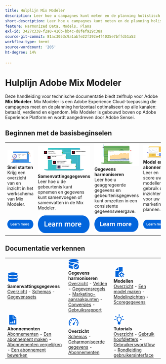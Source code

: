 ```yaml
---
title: Hulplijn Mix Modeler
description: Leer hoe u campagnes kunt meten en de planning holistisch kunt optimaliseren voor alle kanalen met Mix Modeler.
short-description: Leer hoe u campagnes kunt meten en de planning holistisch kunt optimaliseren voor alle kanalen met Mix Modeler.
feature: Harmonized Data, Models, Plans
exl-id: 3427c338-f2a0-416b-bb4c-d8fef929c38a
source-git-commit: 81ac3053c9a1abfe22f392e4f4035e7bffd51a53
workflow-type: tm+mt
source-wordcount: '205'
ht-degree: 14%

---
```


# Hulplijn Adobe Mix Modeler

Deze handleiding voor technische documentatie biedt zelfhulp voor Adobe **Mix Modeler**. Mix Modeler is een Adobe Experience Cloud-toepassing die campagnes meet en de planning horizontaal optimaliseert op alle kanalen: betaald, verdiend en eigendom. Mix Modeler is gebouwd boven op Adobe Experience Platform en wordt aangedreven door Adobe Sensei.

## Beginnen met de basisbeginselen

<table style="table-layout:fixed">
  <tr style="border: 0;">
    <td>
    <a href="/help/get-started/about.md"><img src="assets/whatis-mm.png"></a>
    <div><strong>Snel starten</strong><br/>Krijg een overzicht van en inzicht in het werkschema van Mix Modeler.</div>
    </td>
    <td>
    <a href="/help/ingest-data/overview.md"><img src="assets/data-ingestion-mm.png"></a>
    <div><strong>Samenvattingsgegevens</strong><br/>Leer hoe u de gebeurtenis kunt opnemen en gegevens kunt samenvoegen of samenvatten in de Mix Modeler.</div>
    </td>
    <td>
    <a href="/help/harmonize-data/overview.md"><img src="assets/plan-mm.png"/></a>
    <div><strong>Gegevens harmoniseren</strong><br/>Leer hoe u geaggregeerde gegevens en gebeurtenisgegevens kunt omzetten in een consistente gegevensweergave. 
    </div>
    </td>
    <td>
    <a href="/help/models/overview.md"><img src="assets/models-mm.png"></a>
    <div><strong>Model en abonnement</strong><br/>Leer en score uw modellen en gebruik de inzichten voor uw marketing plannen.</div>
    </td>
  </tr>
  <tr style="border: 0;">
    <td align="center"><a href="/help/get-started/about.md"><img src="assets/learn-more-button.svg"></a></td>
    <td align="center"><a href="/help/ingest-data/overview.md"><img src="assets/learn-more-button.svg"></a></td>
    <td align="center"><a href="/help/harmonize-data/overview.md"><img src="assets/learn-more-button.svg"></a></td>
    <td align="center"><a href="/help/models/overview.md"><img src="assets/learn-more-button.svg"></a></td>
    </tr>
</table>


## Documentatie verkennen

<table style="table-layout:auto">
  <tr style="border: 0;">
    <td>
      <img src="assets/Data.svg" width="35px"><br/>
      <strong>Samenvattingsgegevens</strong><br/><a href="/help/ingest-data/overview.md">Overzicht</a> - <a href="/help/ingest-data/schemas.md">Schemas</a> - <a href="/help/ingest-data/datasets.md">Gegevenssets</a> 
    </td>
    <td>
      <img src="assets/DataCheck.svg" width="35px"><br/>
      <strong>Gegevens harmoniseren</strong><br/><a href="/help/harmonize-data/overview.md">Overzicht</a> - <a href="/help/harmonize-data/fields.md">Velden</a>  - <a href="/help/harmonize-data/dataset-rules.md">Gegevensregels</a> - <a href="/help/harmonize-data/marketing-touchpoints.md">Marketing-aanraakpunten</a> - <a href="/help/harmonize-data/conversions.md">Conversies</a> - <a href="/help/harmonize-data/usage-report.md">Gebruiksrapport</a>  
    </td>
    <td>
      <img src="assets/FileGear.svg" width="35px"><br/>
      <strong>Modellen</strong><br/><a href="/help/models/overview.md">Overzicht</a> - <a href="/help/models/create.md">Een model maken</a> - <a href="/help/models/insights.md">Modelinzichten</a> - <a href="/help/models/scoring-data.md">Scoregegevens</a>
    </td>
  </tr>
  <tr style="border: 0;">
    <td>
      <img src="assets/FileChart.svg" width="35px"><br/>
      <strong>Abonnementen</strong><br/><a href="/help/plans/overview.md">Abonnementen</a> - <a href="/help/plans/create.md">Een abonnement maken</a> - <a href="/help/plans/compare.md">Abonnementen vergelijken</a> - <a href="/help/plans/edit.md">Een abonnement bewerken</a>
    </td>
    <td>
      <img src="assets/Dashboard.svg" width="35px"><br/>
      <strong>Overzicht</strong><br/><a href="/help/dashboard/overview.md">Schemas</a> - <a href="/help/dashboard/harmonized-data.md">Geharmoniseerde gegevens</a> - <a href="/help/dashboard/plans.md">Abonnementen</a>
    </td>
        <td>
      <img src="assets/Learn.svg" width="35px"><br/>
      <strong>Tutorials</strong><br/><a href="https://experienceleague.adobe.com/docs/mix-modeler-learn/tutorials/overview.html?lang=en">Overzicht</a> - <a href="https://experienceleague.adobe.com/docs/mix-modeler-learn/tutorials/intro/use-cases.html?lang=en">Gebruik hoofdletters</a> - <a href="https://experienceleague.adobe.com/docs/mix-modeler-learn/tutorials/intro/user-workflow.html?lang=en">Gebruikersworkflow</a>  - <a href="https://experienceleague.adobe.com/docs/mix-modeler-learn/tutorials/intro/user-interface-tour.html?lang=en">Rondleiding gebruikersinterface</a>
    </td>
  </tr>
</table>
